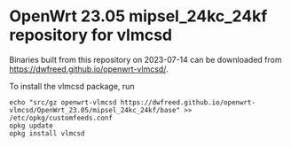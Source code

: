 OpenWrt 23.05 mipsel_24kc_24kf repository for vlmcsd
========

Binaries built from this repository on 2023-07-14 can be downloaded from <https://dwfreed.github.io/openwrt-vlmcsd/>.

To install the vlmcsd package, run

```
echo "src/gz openwrt-vlmcsd https://dwfreed.github.io/openwrt-vlmcsd/OpenWrt_23.05/mipsel_24kc_24kf/base" >> /etc/opkg/customfeeds.conf
opkg update
opkg install vlmcsd
```
